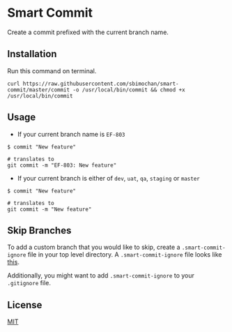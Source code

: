 # Smart Commit

Create a commit prefixed with the current branch name.

## Installation

Run this command on terminal.

```shell
curl https://raw.githubusercontent.com/sbimochan/smart-commit/master/commit -o /usr/local/bin/commit && chmod +x /usr/local/bin/commit
```

## Usage

* If your current branch name is `EF-803`

```shell
$ commit "New feature"

# translates to
git commit -m "EF-803: New feature"
```

* If your current branch is either of `dev`, `uat`, `qa`, `staging` or `master`

```shell
$ commit "New feature"

# translates to
git commit -m "New feature"
```

## Skip Branches

To add a custom branch that you would like to skip, create a `.smart-commit-ignore` file in your top level directory. A `.smart-commit-ignore` file looks like [this](https://github.com/sbimochan/smart-commit/blob/master/.smart-commit-ignore).

Additionally, you might want to add `.smart-commit-ignore` to your `.gitignore` file.

## License

[MIT](LICENSE)
